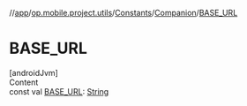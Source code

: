 //[app](../../../../index.md)/[op.mobile.project.utils](../../index.md)/[Constants](../index.md)/[Companion](index.md)/[BASE_URL](-b-a-s-e_-u-r-l.md)



# BASE_URL  
[androidJvm]  
Content  
const val [BASE_URL](-b-a-s-e_-u-r-l.md): [String](https://kotlinlang.org/api/latest/jvm/stdlib/kotlin/-string/index.html)  



